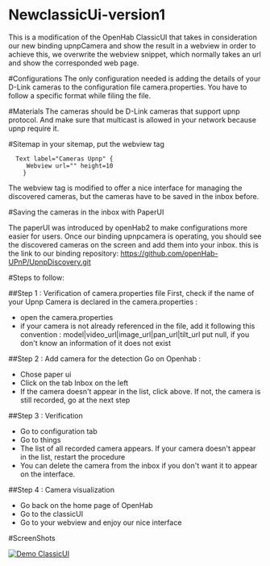 # NewclassicUi-version1
This is a modification of the OpenHab ClassicUI that takes in consideration our new binding upnpCamera and show the result in a webview
in order to achieve this, we overwrite the webview snippet, which normally takes an url and show the corresponded web page.

#Configurations
The only configuration needed is adding the details of your D-Link cameras to the configuration file camera.properties.
You have to follow a specific format while filing the file.

#Materials
The cameras should be D-Link cameras that support upnp protocol.
And make sure that multicast is allowed in your network because  upnp require it.

#Sitemap
in your sitemap, put the webview tag 

      Text label="Cameras Upnp" {
         Webview url="" height=10
        }

The webview tag is modified to offer a nice interface for managing the discovered cameras, but the cameras have to be saved in the inbox before.

#Saving the cameras in the inbox with PaperUI

The paperUI was introduced by openHab2 to make configurations more easier for users. 
Once our binding upnpcamera is operating, you should see the discovered cameras on the screen and add them into your inbox.
this is the link to our binding repository: https://github.com/openHab-UPnP/UpnpDiscovery.git 

#Steps to follow:

##Step 1 : Verification of camera.properties file
First, check if the name of your Upnp Camera is declared in the camera.properties :
- open the camera.properties
- if your camera is not already referenced in the file, add it following this convention :
model|video_url|image_url|pan_url|tilt_url
put null, if you don't know an information of it does not exist

##Step 2 : Add camera for the detection
Go on Openhab :
- Chose paper ui
- Click on the tab Inbox on the left
- If the camera doesn't appear in the list, click above. If not, the camera is still recorded, go at the next step

##Step 3 : Verification
- Go to configuration tab
- Go to things
- The list of all recorded camera appears. If your camera doesn't appear in the list, restart the procedure
- You can delete the camera from the inbox if you don't want it to appear on the interface.

##Step 4 : Camera visualization
- Go back on the home page of OpenHab
- Go to the classicUI
- Go to your webview and enjoy our nice interface

#ScreenShots

[![Demo ClassicUI](https://j.gifs.com/82Kj72.gif)](https://www.youtube.com/watch?v=MuBX17ZaJgY&feature=youtu.be)
